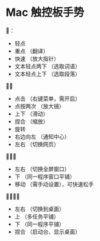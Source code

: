 # Mac 触控板手势


👋：
* 轻点
* 重点  （翻译）
* 快速  （放大指针）
* 文本轻点两下 （选取词语）
* 文本轻点上下 （选取段落）

👋👋
* 点击 （右键菜单，需开启）
* 点按两次 （放大镜）
* 上下 （滑动）
* 捏合 （缩放）
* 旋转
* 右边向左 （通知中心）
* 左右 （切换网页）

👋👋👋
* 左右 （切换全屏窗口）
* 下 （同一程序窗口平铺）
* 移动 （需手动设置），可快速松手

👋👋👋👋
* 左右 （切换到桌面）
* 上 （多任务平铺）
* 下 （同一程序平铺）
* 捏合 （启动台、显示桌面）

